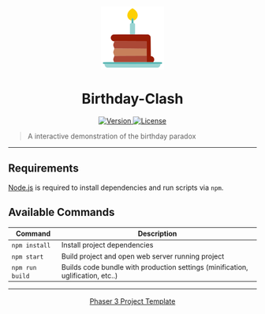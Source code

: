 <p align="center">
	<a>
		<img width="128px" src="./src/assets/icon.svg?sanitize=true" alt="" />
		<h1 align="center">
			Birthday-Clash
		</h1>
	</a>
</p>


<p align="center">
	<a href="https://github.com/ClarkThyLord/Birthday-Clash/releases">
		<img src="https://img.shields.io/badge/Version-1.0.0-green.svg" alt="Version">
	</a>
	<a href="./LICENSE">
		<img src="https://img.shields.io/badge/License-MIT-brightgreen.svg" alt="License">
	</a>
</p>

> A interactive demonstration of the birthday paradox

---

## Requirements

[Node.js](https://nodejs.org) is required to install dependencies and run scripts via `npm`.

## Available Commands

| Command | Description |
|---------|-------------|
| `npm install` | Install project dependencies |
| `npm start` | Build project and open web server running project |
| `npm run build` | Builds code bundle with production settings (minification, uglification, etc..) |

---

<p align="center">
	<a href="https://github.com/photonstorm/phaser3-project-template" style="vertical-align: middle;">
		Phaser 3 Project Template
	</a>
</p>
